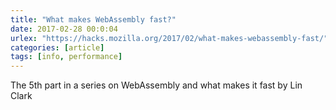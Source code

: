 ```yaml
---
title: "What makes WebAssembly fast?"
date: 2017-02-28 00:0:04
urlex: "https://hacks.mozilla.org/2017/02/what-makes-webassembly-fast/"
categories: [article]
tags: [info, performance]
---
```

The 5th part in a series on WebAssembly and what makes it fast by Lin Clark 
